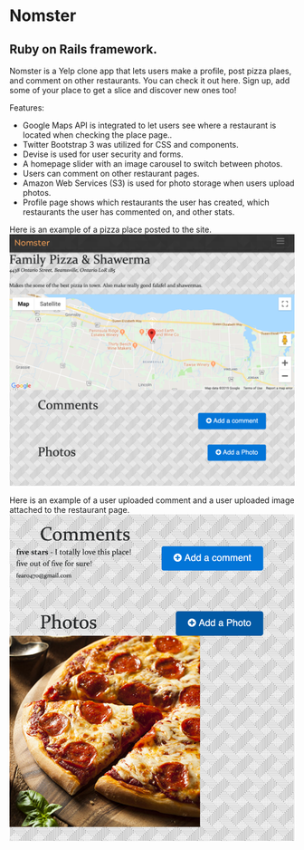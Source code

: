 <h1>Nomster</h1>
<h2>Ruby on Rails framework.</h2>

Nomster is a Yelp clone app that lets users make a profile, post pizza plaes, and comment on other restaurants. You can check it out here. Sign up, add some of your place to get a slice and discover new ones too!

Features:
<ul>
  <li>  Google Maps API is integrated to let users see where a restaurant is located when checking the place page..</li>

   <li>   Twitter Bootstrap 3 was utilized for CSS and components. </li>

  <li>    Devise is used for user security and forms.</li>

  <li> A homepage slider with an image carousel to switch between photos.</li>

  <li> Users can comment on other restaurant pages.</li>

  <li> Amazon Web Services (S3) is used for photo storage when users upload photos.</li>

  <li> Profile page shows which restaurants the user has created, which restaurants the user has commented on, and other stats.</li>
</ul>

Here is an example of a pizza place posted to the site. 
![](app/assets/images/nomster1.png)
<br />

Here is an example of a user uploaded comment and a user uploaded image attached to the restaurant page. 
![](app/assets/images/nomster2.png)
